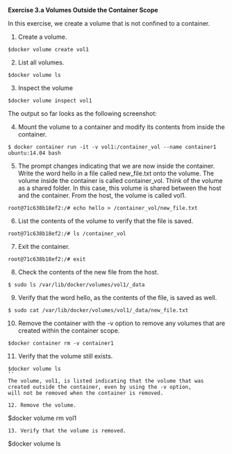 **Exercise 3.a Volumes Outside the Container Scope**

In this exercise, we create a volume that is not confined to a container.

1. Create a volume.
```
$docker volume create vol1
```

2. List all volumes.
```
$docker volume ls
```
3. Inspect the volume
```
$docker volume inspect vol1
```
The output so far looks as the following screenshot:
 
4. Mount the volume to a container and modify its contents from inside the container.
```
$ docker container run -it -v vol1:/container_vol --name container1 ubuntu:14.04 bash
```

5. The prompt changes indicating that we are now inside the container. 
Write the word hello in a file called new_file.txt onto the volume. 
The volume inside the container is called container_vol. Think of the volume as a shared folder. 
In this case, this volume is shared between the host and the container. From the host, the volume is called vol1.
```
root@71c638b18ef2:/# echo hello > /container_vol/new_file.txt
```

6. List the contents of the volume to verify that the file is saved.
```
root@71c638b18ef2:/# ls /container_vol
```
7. Exit the container.
```
root@71c638b18ef2:/# exit
```
8. Check the contents of the new file from the host.
```
$ sudo ls /var/lib/docker/volumes/vol1/_data
```
9. Verify that the word hello, as the contents of the file, is saved as well.
```
$ sudo cat /var/lib/docker/volumes/vol1/_data/new_file.txt
```
10. Remove the container with the -v option to remove any volumes that are created within the container scope.
```
$docker container rm -v container1
```
11. Verify that the volume still exists.
```
$docker volume ls
``
The volume, vol1, is listed indicating that the volume that was created outside the container, even by using the -v option, 
will not be removed when the container is removed.

12. Remove the volume.
```
$docker volume rm vol1
```
13. Verify that the volume is removed.
```
$docker volume ls
```
